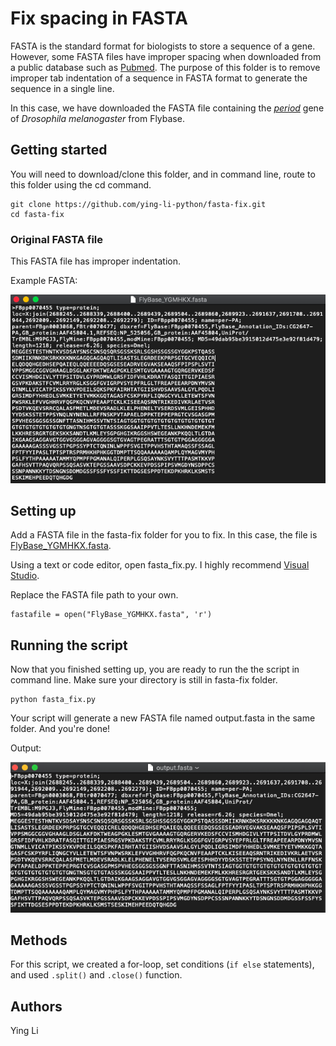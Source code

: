 # Fix spacing in FASTA 
FASTA is the standard format for biologists to store a sequence of a gene. However, some FASTA files have improper spacing when downloaded from a public database such as [Pubmed](https://www.ncbi.nlm.nih.gov/pubmed/). The purpose of this folder is to remove improper tab indentation of a sequence in FASTA format to generate the sequence in a single line. 


In this case, we have downloaded the FASTA file containing the <i>[period](http://flybase.org/download/sequence/FBgn0003068/FBpp)</i> gene of <i>Drosophila melanogaster </i> from Flybase. 

## Getting started

You will need to download/clone this folder, and in command line, route to this folder using the cd command. 
```
git clone https://github.com/ying-li-python/fasta-fix.git
cd fasta-fix 
```
### Original FASTA file 

This FASTA file has improper indentation. 

Example FASTA: 

<img src="https://raw.githubusercontent.com/ying-li-python/fasta-fix/master/Images/fasta_example.png"> 

## Setting up
Add a FASTA file in the fasta-fix folder for you to fix. In this case, the file is [FlyBase_YGMHKX.fasta](https://github.com/ying-li-python/fasta-fix/blob/master/FlyBase_YGMHKX.fasta).

Using a text or code editor, open fasta_fix.py. I highly recommend [Visual Studio](https://code.visualstudio.com/).

Replace the FASTA file path to your own. 

```
fastafile = open("FlyBase_YGMHKX.fasta", 'r')
```

## Running the script 
Now that you finished setting up, you are ready to run the the script in command line. Make sure your directory is still in fasta-fix folder.

```
python fasta_fix.py 
```

Your script will generate a new FASTA file named output.fasta in the same folder. And you're done! 

Output: 

<img src="https://raw.githubusercontent.com/ying-li-python/fasta-fix/master/Images/output.png">

## Methods
For this script, we created a for-loop, set conditions (```if else``` statements), and used ```.split()``` and ```.close()``` function.

## Authors
Ying Li 


